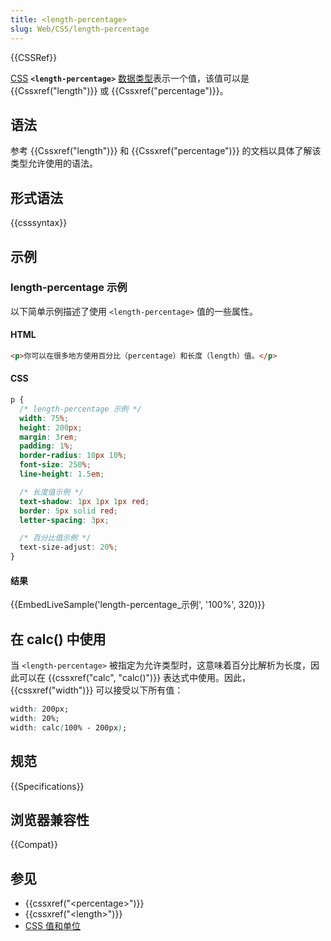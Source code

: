 ```yaml
---
title: <length-percentage>
slug: Web/CSS/length-percentage
---
```


{{CSSRef}}

[CSS](/zh-CN/docs/Web/CSS) **`<length-percentage>`** [数据类型](/zh-CN/docs/Web/CSS/CSS_Types)表示一个值，该值可以是 {{Cssxref("length")}} 或 {{Cssxref("percentage")}}。

## 语法

参考 {{Cssxref("length")}} 和 {{Cssxref("percentage")}} 的文档以具体了解该类型允许使用的语法。

## 形式语法

{{csssyntax}}

## 示例

### length-percentage 示例

以下简单示例描述了使用 `<length-percentage>` 值的一些属性。

#### HTML

```html
<p>你可以在很多地方使用百分比（percentage）和长度（length）值。</p>
```

#### CSS

```css
p {
  /* length-percentage 示例 */
  width: 75%;
  height: 200px;
  margin: 3rem;
  padding: 1%;
  border-radius: 10px 10%;
  font-size: 250%;
  line-height: 1.5em;

  /* 长度值示例 */
  text-shadow: 1px 1px 1px red;
  border: 5px solid red;
  letter-spacing: 3px;

  /* 百分比值示例 */
  text-size-adjust: 20%;
}
```

#### 结果

{{EmbedLiveSample('length-percentage_示例', '100%', 320)}}

## 在 calc() 中使用

当 `<length-percentage>` 被指定为允许类型时，这意味着百分比解析为长度，因此可以在 {{cssxref("calc", "calc()")}} 表达式中使用。因此，{{cssxref("width")}} 可以接受以下所有值：

```css example-good
width: 200px;
width: 20%;
width: calc(100% - 200px);
```

## 规范

{{Specifications}}

## 浏览器兼容性

{{Compat}}

## 参见

- {{cssxref("&lt;percentage&gt;")}}
- {{cssxref("&lt;length&gt;")}}
- [CSS 值和单位](/zh-CN/docs/Web/CSS/CSS_Values_and_Units)
